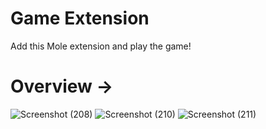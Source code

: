 # Game Extension 
Add this Mole extension and play the game!

# Overview -> 
![Screenshot (208)](https://github.com/keshavkumar143/What-A-Mole-Extension/assets/93115745/f8103e31-5c24-44e4-892f-05644c46933b)
![Screenshot (210)](https://github.com/keshavkumar143/What-A-Mole-Extension/assets/93115745/71c2b949-b550-4910-9409-7580bf77c9a1)
![Screenshot (211)](https://github.com/keshavkumar143/What-A-Mole-Extension/assets/93115745/290bed51-0a23-4a97-a25e-55fc6c7d022c)



